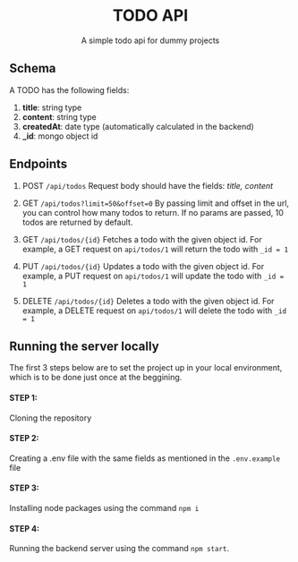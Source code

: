 <div align="center">
  <h1 align="center">TODO API</h1>

  <p align="center">
    A simple todo api for dummy projects
    <br />
    <!-- <a href="https://mwv-blogapi.herokuapp.com">Deployed Application</a>
    ·
    <a href="https://github.com/mindwebs/blog-api/issues">Report Bug</a>
    ·
    <a href="https://github.com/mindwebs/blog-api/issues">Request Feature</a> -->
  </p>
</div>

## Schema

A TODO has the following fields:

1. **title**: string type
2. **content**: string type
3. **createdAt**: date type (automatically calculated in the backend)
4. **_id**: mongo object id


## Endpoints

1. POST `/api/todos`
Request body should have the fields: _title, content_

2. GET `/api/todos?limit=50&offset=0`
By passing limit and offset in the url, you can control how many todos to return. If no params are passed, 10 todos are returned by default.

3. GET `/api/todos/{id}`
Fetches a todo with the given object id. For example, a GET request on `api/todos/1` will return the todo with `_id = 1`

4. PUT `/api/todos/{id}`
Updates a todo with the given object id. For example, a PUT request on `api/todos/1` will update the todo with `_id = 1`

5. DELETE `/api/todos/{id}`
Deletes a todo with the given object id. For example, a DELETE request on `api/todos/1` will delete the todo with `_id = 1`

## Running the server locally

The first 3 steps below are to set the project up in your local environment, which is to be done just once at the beggining.

#### STEP 1: 
Cloning the repository

#### STEP 2:
Creating a .env file with the same fields as mentioned in the `.env.example` file

#### STEP 3:
Installing node packages using the command `npm i`

#### STEP 4:
Running the backend server using the command `npm start`.